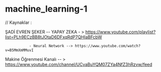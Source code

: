 # machine_learning-1

// Kaynaklar :


ŞADİ EVREN ŞEKER -- YAPAY ZEKA - >  https://www.youtube.com/playlist?list=PLh9ECzBB8tJOtaD6DFxqRdP7QHIaBFcbW
                   
               - Neural Network --> https://www.youtube.com/watch?v=B5MmXmMMuvI
                 



Makine Öğrenmesi Kanalı -- > https://www.youtube.com/channel/UCvaBuYQM07ZYa4NfZ3hRzvw/feed








